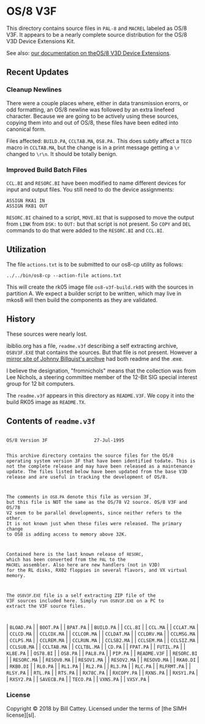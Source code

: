 # OS/8 V3F

This directory contains source files in `PAL-8` and `MACREL` labeled as OS/8 V3F.
It appears to be a nearly complete source distribution for the OS/8 V3D
Device Extensions Kit.

See also: [our documentation on theOS/8 V3D Device Extensions][extensions-doc].


## Recent Updates

### Cleanup Newlines

There were a couple places where, either in data transmission erorrs, or odd
formatting, an OS/8 newline was followed by an extra linefeed character. Because
we are going to be actively using these sources, copying them into and out of
OS/8, these files have been edited into canonical form.

Files affected:  `BUILD.PA`, `CCLTAB.MA`, `OS8.PA.` This does subtly
affect a `TECO` macro in `CCLTAB.MA`, but the change is in a print
message getting a `\r` changed to `\r\n`.  It should be totally benign.


### Improved Build Batch Files

`CCL.BI` and `RESORC.BI` have been modified to name different devices
for input and output files.  You still need to do the device assignments:

    ASSIGN RKA1 IN
    ASSIGN RKB1 OUT

`RESORC.BI` chained to a script, `MOVE.BI` that is supposed to move the
output from `LINK` from `DSK:` to `OUT:` but that script is not present.
So `COPY` and `DEL` commands to do that were added to the `RESORC.BI` and
`CCL.BI`.


## Utilization

The file `actions.txt` is to be submitted to our os8-cp utility as follows:

    ../../bin/os8-cp --action-file actions.txt

This will create the rk05 image file `os8-v3f-build.rk05` with the sources in
partition A.  We expect a builder script to be written, which may live in
mkos8 will then build the components as they are validated.


## History

These sources were nearly lost.

ibiblio.org has a file, `readme.v3f` describing a self extracting archive,
`OS8V3F.EXE` that contains the sources.  But that file is not present.
However a [mirror site of Johnny Billquist's arcihve][rtk-mirror] had both readme and
the .exe.

I believe the designation, "fromnichols" means that the collection was from
Lee Nichols, a steering committee member of the 12-Bit SIG special interest group
for 12 bit computers.

The `readme.v3f` appears in this directory as `README.V3F`. We copy it into
the build RK05 image as `README.TX`.

[rtk-mirror]:http://rtk.mirrors.pdp-11.ru/ftp.update.uu.se/pdp8/pdp-8/fromnichols/
[extensions-doc]:https://tangentsoft.com/pidp8i/doc/trunk/doc/os8-v3d-device-extensions.md

## Contents of `readme.v3f`

<code>
OS/8 Version 3F                 27-Jul-1995



This archive directory contains the source files for the OS/8 
operating system version 3F that have been identified todate.
This is not the complete release and may have been released
as a maintenance update. The files listed below have been 
updated from the base V3D release and are useful in tracking
the development of OS/8.

The comments in `OS8.PA` denote this file as version 3F, 
but this file is NOT the same as the OS/78 V2 source. OS/8 V3F
and OS/78 V2 seem to be parallel developments, since neither 
refers to the other. It is not known just when these files 
were released. The primary change to OS8 is adding access to 
memory above 32K. 

Contained here is the last known release of `RESORC`,
which has been converted from the `PAL` to the `MACREL`
assembler. Also here are new handlers (not in V3D) for the 
RL disks, RX02 floppies in several flavors, and VX virtual
memory.

The `OS8V3F.EXE` file is a self extracting ZIP file of 
the V3F sources included here. Simply run `OS8V3F.EXE` on a PC 
to extract the V3F source files.

</code>

| `BLOAD.PA` |
| `BOOT.PA` |
| `BPAT.PA` |
| `BUILD.PA` |
| `CCL.BI` |
| `CCL.MA` |
| `CCLAT.MA` |
| `CCLCD.MA` |
| `CCLCDX.MA` |
| `CCLCOR.MA` |
| `CCLDAT.MA` |
| `CCLDRV.MA` |
| `CCLMSG.MA` |
| `CCLPS.MA` |
| `CCLREM.MA` |
| `CCLRUN.MA` |
| `CCLSB2.MA` |
| `CCLSEM.MA` |
| `CCLSIZ.MA` |
| `CCLSUB.MA` |
| `CCLTAB.MA` |
| `CCLTBL.MA` |
| `CD.PA` |
| `FPAT.PA` |
| `FUTIL.PA` |
| `KL8E.PA` |
| `OS78.BI` |
| `OS8.PA` |
| `PAL8.PA` |
| `PIP.PA` |
| `README.V3F` |
| `RESORC.BI` |
| `RESORC.MA` |
| `RESOV0.MA` |
| `RESOV1.MA` |
| `RESOV2.MA` |
| `RESOVD.MA` |
| `RKA0.DI` |
| `RKB0.DI` |
| `RL0.PA` |
| `RL1.PA` |
| `RL2.PA` |
| `RL3.PA` |
| `RLC.PA` |
| `RLFRMT.PA` |
| `RLSY.PA` |
| `RTL.PA` |
| `RTS.PA` |
| `RX78C.PA` |
| `RXCOPY.PA` |
| `RXNS.PA` |
| `RXSY1.PA` |
| `RXSY2.PA` |
| `SAVECB.PA` |
| `TECO.PA` |
| `VXNS.PA` |
| `VXSY.PA` |


### <a id="license"></a>License

Copyright © 2018 by Bill Cattey. Licensed under the terms of
[the SIMH license][sl].
